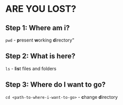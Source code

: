 # ARE YOU LOST?

## Step 1: **Where am i?**

`pwd` - **p**resent **w**orking **d**irectory"

## Step 2: **What is here?**

`ls` - **l**i**s**t files and folders

## Step 3: Where do I want to go?

`cd <path-to-where-i-want-to-go>` - **c**hange **d**irectory

